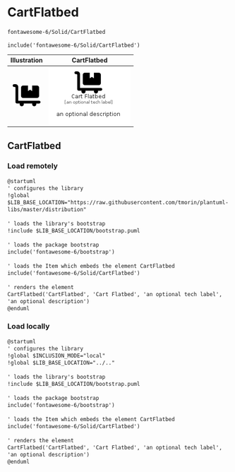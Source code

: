 # CartFlatbed


```text
fontawesome-6/Solid/CartFlatbed
```

```text
include('fontawesome-6/Solid/CartFlatbed')
```



| Illustration | CartFlatbed |
| :---: | :---: |
| ![illustration for Illustration](../../fontawesome-6/Solid/CartFlatbed.png) | ![illustration for CartFlatbed](../../fontawesome-6/Solid/CartFlatbed.Local.png) |




## CartFlatbed

### Load remotely
```plantuml
@startuml
' configures the library
!global $LIB_BASE_LOCATION="https://raw.githubusercontent.com/tmorin/plantuml-libs/master/distribution"

' loads the library's bootstrap
!include $LIB_BASE_LOCATION/bootstrap.puml

' loads the package bootstrap
include('fontawesome-6/bootstrap')

' loads the Item which embeds the element CartFlatbed
include('fontawesome-6/Solid/CartFlatbed')

' renders the element
CartFlatbed('CartFlatbed', 'Cart Flatbed', 'an optional tech label', 'an optional description')
@enduml
```

### Load locally
```plantuml
@startuml
' configures the library
!global $INCLUSION_MODE="local"
!global $LIB_BASE_LOCATION="../.."

' loads the library's bootstrap
!include $LIB_BASE_LOCATION/bootstrap.puml

' loads the package bootstrap
include('fontawesome-6/bootstrap')

' loads the Item which embeds the element CartFlatbed
include('fontawesome-6/Solid/CartFlatbed')

' renders the element
CartFlatbed('CartFlatbed', 'Cart Flatbed', 'an optional tech label', 'an optional description')
@enduml
```


